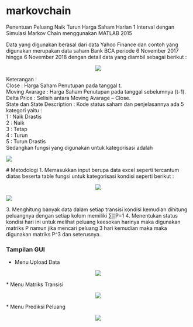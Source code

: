 # markovchain
Penentuan Peluang Naik Turun Harga Saham Harian 1 Interval dengan Simulasi Markov Chain menggunakan MATLAB 2015

Data yang digunakan berasal dari data Yahoo Finance dan contoh yang digunakan merupakan data saham Bank BCA periode 6 November 2017 hingga 6 November 2018 dengan detail data yang diambil sebagai berikut :<br>
<p align="center">
  <img src="https://github.com/ayunimatulf/markovchain/blob/master/data_saham.PNG">
</p>
Keterangan :<br>
	Close : Harga Saham Penutupan pada tanggal t.<br>
	Moving Avarage : Harga Saham Penutupan pada tanggal sebelumnya (t-1).<br>
	Delta Price : Selisih antara Moving Avarage – Close. <br>
	State dan State Description : Kode status saham dan penjelasannya ada 5 kategori yaitu :<br>
	1 : Naik Drastis <br>
	2 : Naik <br>
	3 : Tetap <br>
	4 : Turun <br>
	5 : Turun Drastis <br>
Sedangkan fungsi yang digunakan untuk kategorisasi adalah 
<p align="left">
  <img src="https://github.com/ayunimatulf/markovchain/blob/master/function.PNG">
</p>
# Metodologi
1.  Memasukkan input berupa data excel seperti tercantum diatas beserta table fungsi untuk kategorisasi kondisi seperti berikut : <br>
<p align="center">
  <img src="https://github.com/ayunimatulf/markovchain/blob/master/fungsi_kategorisasi.PNG">
</p
2.  Menghitung banyak data dalam setiap transisi kondisi kemudian membuat matriks P dengan menghitung peluang setiap kondisi dimana setiap kolom memiliki ∑▒P=1
<p align="center">
  <img src="https://github.com/ayunimatulf/markovchain/blob/master/matriks_transisi.PNG">
</p>
3. Menghitung banyak data dalam setiap transisi kondisi kemudian dihitung peluangnya dengan setiap kolom memiliki ∑▒P=1
4. Menentukan status kondisi hari ini untuk melihat peluang keesokan harinya maka digunakan matriks P namun jika mencari peluang 3 hari kemudian maka maka digunakan matriks P^3 dan seterusnya. 

### Tampilan GUI
* Menu Upload Data
<p align="center">
  <img src="https://github.com/ayunimatulf/markovchain/blob/master/menu_upload.png">
</p>
* Menu Matriks Transisi
<p align="center">
  <img src="https://github.com/ayunimatulf/markovchain/blob/master/menu_matriks_transisi.png">
</p>
* Menu Prediksi Peluang
<p align="center">
  <img src="https://github.com/ayunimatulf/markovchain/blob/master/menu_predisi_peluang.png">
</p>
